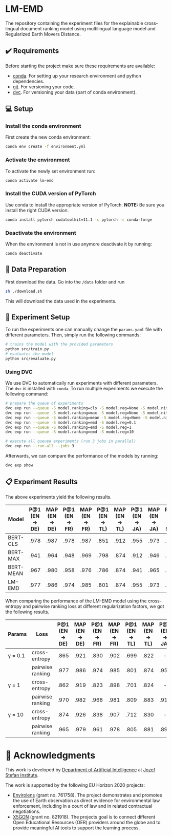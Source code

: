 # LM-EMD
The repository containing the experiment files for the explainable
cross-lingual document ranking model using multilingual language model
and Regularized Earth Movers Distance.


## ✔️ Requirements
Before starting the project make sure these requirements are available:
- [conda][conda]. For setting up your research environment and python dependencies.
- [git][git]. For versioning your code.
- [dvc][dvc]. For versioning your data (part of conda environment).

## 💻 Setup

### Install the conda environment

First create the new conda environment:

```bash
conda env create -f environment.yml
```

### Activate the environment

To activate the newly set environment run:

```bash
conda activate lm-emd
```

### Install the CUDA version of PyTorch

Use conda to install the appropriate version of PyTorch. **NOTE:** Be
sure you install the right CUDA version.

```bash
conda install pytorch cudatoolkit=11.1 -c pytorch -c conda-forge
```

### Deactivate the environment

When the environment is not in use anymore deactivate it by running:

```bash
conda deactivate
```

## 💾 Data Preparation

First download the data. Go into the `/data` folder and run

```bash
sh ./download.sh
```

This will download the data used in the experiments.

## 🥼 Experiment Setup

To run the experiments one can manually change the `params.yaml` file with
different parameters. Then, simply run the following commands:

```bash
# trains the model with the provided parameters
python src/train.py
# evaluates the model
python src/evaluate.py
```

### Using DVC

We use DVC to automatically run experiments with different parameters. The `dvc`
is installed with `conda`. To run multiple experiments we execute the following
command:

```bash
# prepare the queue of experiments
dvc exp run --queue -S model.ranking=cls -S model.reg=None -S model.nit=None
dvc exp run --queue -S model.ranking=max -S model.reg=None -S model.nit=None
dvc exp run --queue -S model.ranking=mean -S model.reg=None -S model.nit=None
dvc exp run --queue -S model.ranking=emd -S model.reg=0.1
dvc exp run --queue -S model.ranking=emd -S model.reg=1
dvc exp run --queue -S model.ranking=emd -S model.reg=10

# execute all queued experiments (run 3 jobs in parallel)
dvc exp run --run-all --jobs 3
```

Afterwards, we can compare the performance of the models by running:

```bash
dvc exp show
```

## 📋 Experiment Results

The above experiments yield the following results.

| Model 	    | P@1 (EN → DE) | MAP (EN → DE) | P@1 (EN → FR) | MAP (EN → FR) | P@1 (EN → TL) | MAP (EN → TL) | P@1 (EN → JA) | MAP (EN → JA) | P@1 (EN → SW) | MAP (EN → SW) |
|-------------- |:-------------:|:-------------:|:-------------:|:-------------:|:-------------:|:-------------:|:-------------:|:-------------:|:-------------:|:-------------:|
| BERT-CLS  	| .978  | .987  | .978  | .987  | .851  | .912  | .955  | .973  | .913  | .947  |
| BERT-MAX  	| .941  | .964  | .948  | .969  | .798  | .874  | .912  | .946  | .824  | .886  |
| BERT-MEAN  	| .967  | .980  | .958  | .976  | .786  | .874  | .941  | .965  | .835  | .897  |
| LM-EMD  	    | .977  | .986  | .974  | .985  | .801  | .874  | .955  | .973  | .890  | .932  |


When comparing the performance of the LM-EMD model using the cross-entropy and pairwise ranking loss at different
regularization factors, we got the following results.

| Params  | Loss             | P@1 (EN → DE) | MAP (EN → DE) | P@1 (EN → FR) | MAP (EN → FR) | P@1 (EN → TL) | MAP (EN → TL) | P@1 (EN → JA) | MAP (EN → JA) | P@1 (EN → SW) | MAP (EN → SW) |
|---------|----------------- |:-------------:|:-------------:|:-------------:|:-------------:|:-------------:|:-------------:|:-------------:|:-------------:|:-------------:|:-------------:|
| γ = 0.1 | cross-entropy    | .865  | .921  | .830  | .902  | .699  | .822  | -     |  -    | -     | -     |
|         | pairwise ranking | .977  | .986  | .974  | .985  | .801  | .874  | .955  | .973  | .890  | .932  |
| γ = 1   | cross-entropy    | .862  | .919  | .823  | .898  | .701  | .824  | -     | -     | -     | -     |
|         | pairwise ranking | .970  | .982  | .968  | .981  | .809  | .883  | .910  | .946  | .859  | .913  |
| γ = 10  | cross-entropy    | .874  | .926  | .838  | .907  | .712  | .830  | -     | -     | -     | -     |
|         | pairwise ranking | .965  | .979  | .961  | .978  | .805  | .881  | .899  | .941  | .835  | .899  |






# 🏬 Acknowledgments
This work is developed by [Department of Artificial Intelligence][ailab] at [Jozef Stefan Institute][ijs].

The work is supported by the following EU Horizon 2020 projects:
- [Envirolens][elens] (grant no. 761758). The project demonstrates and promotes the use of Earth observation as direct evidence for environmental law enforcement,
including in a court of law and in related contractual negotiations.
- [X5GON][x5gon] (grant no. 821918). The projects goal is to connect different Open Educational Resources (OER) providers around the globe and to provide meaningful
 AI tools to support the learning process.









[git]: https://git-scm.com/
[dvc]: https://dvc.org/
[conda]: https://docs.conda.io/en/latest/

[ailab]: http://ailab.ijs.si/
[ijs]: https://www.ijs.si/
[elens]: https://envirolens.eu/
[x5gon]: https://www.x5gon.org/
